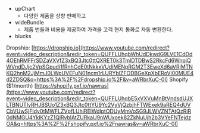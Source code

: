 - upChart
	- 다양한 제품을 상향 판매하고
- wideBundle
	- 제품 번들과 비용을 제공하여 가격을 고객 현지 통화로 자동 변환한다.
- blucks



Dropship: [https://dropship.io](https://www.youtube.com/redirect?event=video_description&redir_token=QUFFLUhqbWhUdDkwdG9LVE1CdDd4OEhRMFFrSDZaVXVfZ3xBQ3Jtc0ttQXRET0k3TmlDTDBwS2RkcFd6WnpiQWVndDJjc2VpSGpudi1fRnhCdE0tNkkxVUdiMENpRGM2T3EweXd6aVRjMTNKQ2hnM2JjMmJ0LWpUVEFuN01ncm1rLURYblZFODBGeXpXbERoVi00MUE4d2ZDSQ&q=https%3A%2F%2Fdropship.io%2F&v=aWRbrXuC-0I) 
Shopify ($1/month) [https://shopify.pxf.io/nawras](https://www.youtube.com/redirect?event=video_description&redir_token=QUFFLUhqbE5xVXVuMnBtVndsdUJXLTBNUTIyRHJBSUo1Z3xBQ3Jtc0ttYU9Yc2VyVjQzbjhFTWExek9aREQ4dUVCbVUwSjFldy0tMWFLZVpfLUhiRElWdlptODUyMmVoSG9JLWVZNTAtQzRiR0dNMGU4YklKYzZ1QlRvblAtZURkaU9nWUxoek82ZkNuUjh2b3VYeFNTejdzOA&q=https%3A%2F%2Fshopify.pxf.io%2Fnawras&v=aWRbrXuC-0I)